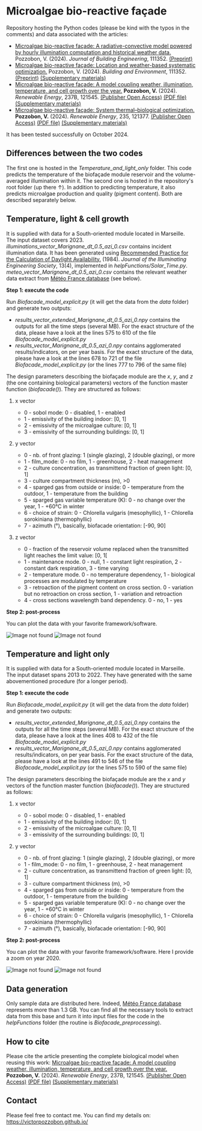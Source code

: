 # Microalgae bio-reactive façade

Repository hosting the Python codes (please be kind with the typos in the comments) and data associated with the articles:
- [Microalgae bio-reactive façade: A radiative-convective model powered by hourly illumination computation and historical weather data.](https://doi.org/10.1016/j.jobe.2024.109407) Pozzobon, V. (2024).  _Journal of Building Engineering_, 111352. [(Preprint)](https://victorpozzobon.github.io/assets/preprints/Pozzobon_2024_d.pdf)
- [Microalgae bio-reactive façade: Location and weather-based systematic optimization.](https://doi.org/10.1016/j.buildenv.2024.111352) Pozzobon, V. (2024).  _Building and Environment_, 111352. [(Preprint)](https://victorpozzobon.github.io/assets/preprints/Pozzobon_2024_b.pdf) [(Supplementary materials)](https://victorpozzobon.github.io/assets/preprints/Pozzobon_2024_b_Supplementary_Materials.pdf)
- [Microalgae bio-reactive façade: A model coupling weather, illumination, temperature, and cell growth over the year.](https://doi.org/10.1016/j.renene.2024.121545) **Pozzobon, V.** (2024).  _Renewable Energy_, 237B, 121545. [(Publisher Open Access)](https://www.sciencedirect.com/science/article/pii/S0960148124014459/pdfft?md5=635ad712361fd1fd9967b9cbca3410c2&pid=1-s2.0-S0960148124014459-main.pdf) [(PDF file)](https://victorpozzobon.github.io/assets/preprints/Pozzobon_2024_g.pdf) [(Supplementary materials)](https://victorpozzobon.github.io/assets/preprints/Pozzobon_2024_g_Supplementary_Materials.pdf)
- [Microalgae bio-reactive façade: System thermal–biological optimization.](https://doi.org/10.1016/j.renene.2024.121377) **Pozzobon, V.** (2024).  _Renewable Energy_, 235, 121377. [(Publisher Open Access)](https://www.sciencedirect.com/science/article/pii/S0960148124014459/pdfft?md5=635ad712361fd1fd9967b9cbca3410c2&pid=1-s2.0-S0960148124014459-main.pdf) [(PDF file)](https://victorpozzobon.github.io/assets/preprints/Pozzobon_2024_f.pdf) [(Supplementary materials)](https://victorpozzobon.github.io/assets/preprints/Pozzobon_2024_f_Supplementary_Materials.pdf)

It has been tested successfully on October 2024.


## Differences between the two codes

The first one is hosted in the _Temperature_and_light_only_ folder. This code predicts the temperature of the biofaçade module reservoir and the volume-averaged illumination within it. The second one is hosted in the repository's root folder (up there ↑). In addition to predicting temperature, it also predicts microalgae production and quality (pigment content). Both are described separately below.

## Temperature, light & cell growth

It is supplied with data for a South-oriented module located in Marseille. The input dataset covers 2023. _illuminations_vector_Marignane_dt_0.5_azi_0.csv_ contains incident illumination data. It has been generated using [Recommended Practice for the Calculation of Daylight Availability.](https://doi.org/10.1080/00994480.1984.10748791) (1984). _Journal of the Illuminating Engineering Society_, 13(4), implemented in _helpFunctions/Solar_Time.py_. _meteo_vector_Marignane_dt_0.5_azi_0.csv_ contains the relevant weather data extract from [Météo France database](https://donneespubliques.meteofrance.fr/?fond=produit&id_produit=90&id_rubrique=32) (see below).

__Step 1: execute the code__

Run _Biofacade_model_explicit.py_ (it will get the data from the _data_ folder) and generate two outputs:
- _results_vector_extended_Marignane_dt_0.5_azi_0.npy_ contains the outputs for all the time steps (several MB). For the exact structure of the data, please have a look at the lines 575 to 610 of the file _Biofacade_model_explicit.py_
- _results_vector_Marignane_dt_0.5_azi_0.npy_ contains agglomerated results/indicators, on per year basis. For the exact structure of the data, please have a look at the lines 678 to 721 of the file _Biofacade_model_explicit.py_ (or the lines 777 to 796 of the same file)

The design parameters describing the biofaçade module are the _x_, _y_, and _z_ (the one containing biological parameters) vectors of the function master function (_biofacade()_). They are structured as follows:

1. x vector
    - 0 - sobol mode: 0 - disabled, 1 - enabled
    - 1 - emissivity of the building indoor: [0, 1]
    - 2 - emissivity of the microalgae culture: [0, 1]
    - 3 - emissivity of the surrounding buildings: [0, 1]

2. y vector
    - 0 - nb. of front glazing: 1 (single glazing), 2 (double glazing), or more
    - 1 - film_mode: 0 - no film, 1 - greenhouse, 2 - heat management
    - 2 - culture concentration, as transmittend fraction of green light: [0, 1]
    - 3 - culture compartment thickness (m), >0
    - 4 - sparged gas from outside or inside: 0 - temperature from the outdoor, 1 - temperature from the building
    - 5 - sparged gas variable temperature (K): 0 - no change over the year, 1 - +60°C in winter
    - 6 - choice of strain: 0 - Chlorella vulgaris (mesophyllic), 1 - Chlorella sorokiniana (thermophyllic)
    - 7 - azimuth (°), basically, biofacade orientation: [-90, 90]

3. z vector
    - 0 - fraction of the reservoir volume replaced when the transmitted light reaches the limit value: [0, 1[
    - 1 - maintenance mode. 0 - null, 1 - constant light respiration, 2 - constant dark respiration, 3 - time varying
    - 2 - temperature mode. 0 - no temperature dependency, 1 - biological processes are modulated by temperature
    - 3 - retroaction of the pigment content on cross section. 0 - variation but no retroaction on cross section, 1 - variation and retroaction
    - 4 - cross sections wavelength band dependency. 0 - no, 1 - yes

__Step 2: post-process__

You can plot the data with your favorite framework/software.

![Image not found](./results/Biomass_Lutein.png?raw=true)
![Image not found](./results/Temp_Metabo.png?raw=true)



## Temperature and light only

It is supplied with data for a South-oriented module located in Marseille. The input dataset spans 2013 to 2022. They have generated with the same abovementioned procedure (for a longer period).

__Step 1: execute the code__

Run _Biofacade_model_explicit.py_ (it will get the data from the _data_ folder) and generate two outputs:
- _results_vector_extended_Marignane_dt_0.5_azi_0.npy_ contains the outputs for all the time steps (several MB). For the exact structure of the data, please have a look at the lines 408 to 432 of the file _Biofacade_model_explicit.py_
- _results_vector_Marignane_dt_0.5_azi_0.npy_ contains agglomerated results/indicators, on per year basis. For the exact structure of the data, please have a look at the lines 491 to 546 of the file _Biofacade_model_explicit.py_ (or the lines 575 to 590 of the same file)

The design parameters describing the biofaçade module are the _x_ and _y_ vectors of the function master function (_biofacade()_). They are structured as follows:

1. x vector
    - 0 - sobol mode: 0 - disabled, 1 - enabled
    - 1 - emissivity of the building indoor: [0, 1]
    - 2 - emissivity of the microalgae culture: [0, 1]
    - 3 - emissivity of the surrounding buildings: [0, 1]

2. y vector
    - 0 - nb. of front glazing: 1 (single glazing), 2 (double glazing), or more
    - 1 - film_mode: 0 - no film, 1 - greenhouse, 2 - heat management
    - 2 - culture concentration, as transmittend fraction of green light: [0, 1]
    - 3 - culture compartment thickness (m), >0
    - 4 - sparged gas from outside or inside: 0 - temperature from the outdoor, 1 - temperature from the building
    - 5 - sparged gas variable temperature (K): 0 - no change over the year, 1 - +60°C in winter
    - 6 - choice of strain: 0 - Chlorella vulgaris (mesophyllic), 1 - Chlorella sorokiniana (thermophyllic)
    - 7 - azimuth (°), basically, biofacade orientation: [-90, 90]


__Step 2: post-process__

You can plot the data with your favorite framework/software. Here I provide a zoom on year 2020.

![Image not found](./results/IllumYear.png?raw=true)
![Image not found](./results/TYear.png?raw=true)


## Data generation

Only sample data are distributed here. Indeed, [Météo France database](https://donneespubliques.meteofrance.fr/?fond=produit&id_produit=90&id_rubrique=32) represents more than 1.3 GB. You can find all the necessary tools to extract data from this base and turn it into input files for the code in the _helpFunctions_ folder (the routine is _Biofacade_preprocessing_).


## How to cite

Please cite the article presenting the complete biological model when reusing this work: [Microalgae bio-reactive façade: A model coupling weather, illumination, temperature, and cell growth over the year.](https://doi.org/10.1016/j.renene.2024.121545) **Pozzobon, V.** (2024).  _Renewable Energy_, 237B, 121545. [(Publisher Open Access)](https://www.sciencedirect.com/science/article/pii/S0960148124014459/pdfft?md5=635ad712361fd1fd9967b9cbca3410c2&pid=1-s2.0-S0960148124014459-main.pdf) [(PDF file)](https://victorpozzobon.github.io/assets/preprints/Pozzobon_2024_g.pdf) [(Supplementary materials)](https://victorpozzobon.github.io/assets/preprints/Pozzobon_2024_g_Supplementary_Materials.pdf)


## Contact

Please feel free to contact me. You can find my details on: https://victorpozzobon.github.io/
